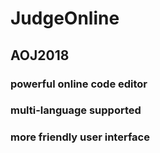 # JudgeOnline
## AOJ2018 
### powerful online code editor
### multi-language supported
### more friendly user interface 
